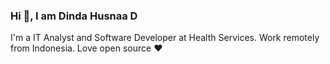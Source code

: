 ### Hi 👋, I am Dinda Husnaa D
I'm a IT Analyst and Software Developer at Health Services. Work remotely from Indonesia. Love open source ❤️
<!--
**dindahusnaa/DindaHusnaa** is a ✨ _special_ ✨ repository because its `README.md` (this file) appears on your GitHub profile.

Here are some ideas to get you started:

- 🔭 I’m currently working on website application
- 🌱 I’m currently learning about 3D, AR, VR, and Mobile Application.
- 🖥️ My Daily Programming Language: HTML, PHP, CSS, Java, Android Studio
- 🧊 3D Models used: Unity, Blender, SketchUp
- 📫 How to reach me: dindahusnaa22@gmail.com
- ⚡ Fun fact: I stay Open for Freelance projects
-->

